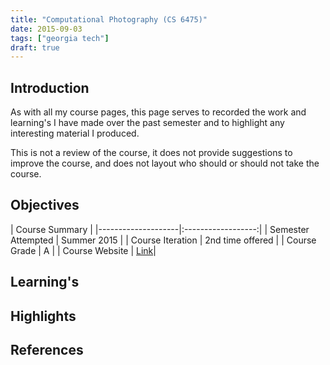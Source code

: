 ```yaml
---
title: "Computational Photography (CS 6475)"
date: 2015-09-03
tags: ["georgia tech"]
draft: true
---
```


## Introduction

As with all my course pages, this page serves to recorded the work and learning's I have made over the past semester and to highlight any interesting material I produced.

This is not a review of the course, it does not provide suggestions to improve the course, and does not layout who should or should not take the course.

## Objectives

| Course Summary |
|--------------------|:------------------:|
| Semester Attempted | Summer 2015 |
| Course Iteration   | 2nd time offered |
| Course Grade       | A |
| Course Website     | [Link](http://www.omscs.gatech.edu/cs-6475-computational-photography/)|

## Learning's

## Highlights

## References
